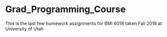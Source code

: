 # Grad_Programming_Course
This is the last few homework assignments for BMI 6018 taken Fall 2018 at University of Utah